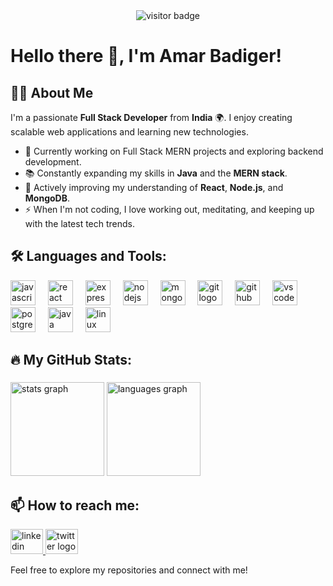 <div align="center">
  <img src="https://visitor-badge.laobi.icu/badge?page_id=amarbadiger.amarbadiger" alt="visitor badge"/> 
</div>

# Hello there 👋, I'm Amar Badiger!

## 👨‍💻 About Me
I'm a passionate **Full Stack Developer** from **India** 🌍. I enjoy creating scalable web applications and learning new technologies.

- 🔭 Currently working on Full Stack MERN projects and exploring backend development.
- 📚 Constantly expanding my skills in **Java** and the **MERN stack**.
- 🌱 Actively improving my understanding of **React**, **Node.js**, and **MongoDB**.
- ⚡ When I'm not coding, I love working out, meditating, and keeping up with the latest tech trends.

## 🛠 Languages and Tools:
<div>
  <img src="https://skillicons.dev/icons?i=js" height="40" alt="javascript logo"  />
  <img width="12" />
  <img src="https://skillicons.dev/icons?i=react" height="40" alt="react logo"  />
  <img width="12" />
  <img src="https://skillicons.dev/icons?i=express" height="40" alt="express logo"  />
  <img width="12" />
  <img src="https://skillicons.dev/icons?i=nodejs" height="40" alt="nodejs logo"  />
  <img width="12" />
  <img src="https://skillicons.dev/icons?i=mongodb" height="40" alt="mongodb logo"  />
  <img width="12" />
  <img src="https://skillicons.dev/icons?i=git" height="40" alt="git logo"  />
  <img width="12" />
  <img src="https://skillicons.dev/icons?i=github" height="40" alt="github logo"  />
  <img width="12" />
  <img src="https://skillicons.dev/icons?i=vscode" height="40" alt="vscode logo"  />
  <img width="12" />
  <img src="https://skillicons.dev/icons?i=postgres" height="40" alt="postgresql logo"  />
  <img width="12" />
  <img src="https://skillicons.dev/icons?i=java" height="40" alt="java logo"  />
  <img width="12" />
  <img src="https://skillicons.dev/icons?i=linux" height="40" alt="linux logo"  />
</div>

## 🔥 My GitHub Stats:
###

<div align="left">
  <img src="https://github-readme-stats.vercel.app/api?username=amarbadiger1&hide_title=false&hide_rank=false&show_icons=true&include_all_commits=true&count_private=true&disable_animations=false&theme=dracula&locale=en&hide_border=false" height="150" alt="stats graph"  />
  <img src="https://github-readme-stats.vercel.app/api/top-langs?username=amarbadiger1&locale=en&hide_title=false&layout=compact&card_width=320&langs_count=5&theme=dracula&hide_border=false" height="150" alt="languages graph"  />
</div>

###

## 📫 How to reach me:
<div align="left">
  <a href="https://www.linkedin.com/in/amarbadiger/" target="_blank">
    <img src="https://raw.githubusercontent.com/maurodesouza/profile-readme-generator/master/src/assets/icons/social/linkedin/default.svg" width="52" height="40" alt="linkedin logo"  />
  </a>
  <a href="https://x.com/amarbadiger09" target="_blank">
    <img src="https://raw.githubusercontent.com/maurodesouza/profile-readme-generator/master/src/assets/icons/social/twitter/default.svg" width="52" height="40" alt="twitter logo"  />
  </a>
</div>

Feel free to explore my repositories and connect with me!
